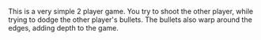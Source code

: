 This is a very simple 2 player game. You try to shoot the other player, while trying to dodge the other player's bullets. The bullets also warp around the edges, adding depth to the game.
